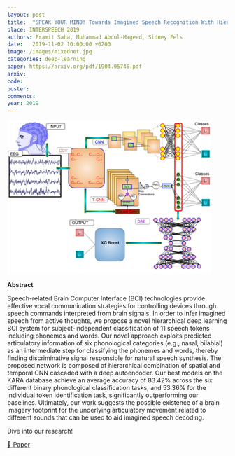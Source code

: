 ```yaml
---
layout: post
title:  "SPEAK YOUR MIND! Towards Imagined Speech Recognition With Hierarchical Deep Learning"
place: INTERSPEECH 2019
authors: Pramit Saha, Muhammad Abdul-Mageed, Sidney Fels
date:   2019-11-02 10:00:00 +0200
image: /images/mixednet.jpg
categories: deep-learning
paper: https://arxiv.org/pdf/1904.05746.pdf
arxiv:
code: 
poster: 
comments:
year: 2019
---
```


<style>
@media (max-width: 1000px) {
    .container {
        flex-direction: column;
        align-items: left;
    }
</style>


<div class="container" style="display: flex; align-items: center;">
    <div class="image" style="flex: 1; margin-right: 1cm;">
        <img src="/images/mixednet.jpg" alt="Image" style="max-width:100%; height:auto;">
    </div>
</div>

**Abstract**

Speech-related Brain Computer Interface (BCI) technologies provide effective vocal communication strategies for controlling devices through speech commands interpreted from brain
signals. In order to infer imagined speech from active thoughts,
we propose a novel hierarchical deep learning BCI system for
subject-independent classification of 11 speech tokens including phonemes and words. Our novel approach exploits predicted articulatory information of six phonological categories
(e.g., nasal, bilabial) as an intermediate step for classifying the
phonemes and words, thereby finding discriminative signal responsible for natural speech synthesis. The proposed network is
composed of hierarchical combination of spatial and temporal
CNN cascaded with a deep autoencoder. Our best models on the
KARA database achieve an average accuracy of 83.42% across
the six different binary phonological classification tasks, and
53.36% for the individual token identification task, significantly
outperforming our baselines. Ultimately, our work suggests the
possible existence of a brain imagery footprint for the underlying articulatory movement related to different sounds that can
be used to aid imagined speech decoding.

Dive into our research!

<a href="https://arxiv.org/pdf/1904.05746">&#x1F4C4; Paper</a> 

